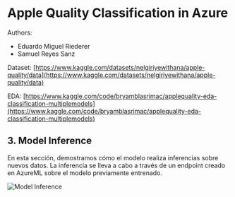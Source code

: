 # Apple Quality Classification in Azure

Authors:
- Eduardo Miguel Riederer
- Samuel Reyes Sanz

Dataset: [https://www.kaggle.com/datasets/nelgiriyewithana/apple-quality/data](https://www.kaggle.com/datasets/nelgiriyewithana/apple-quality/data)

EDA: [https://www.kaggle.com/code/bryamblasrimac/applequality-eda-classification-multiplemodels](https://www.kaggle.com/code/bryamblasrimac/applequality-eda-classification-multiplemodels)

## 3. Model Inference

En esta sección, demostramos cómo el modelo realiza inferencias sobre nuevos datos. La inferencia se lleva a cabo a través de un endpoint creado en AzureML sobre el modelo previamente entrenado.

![Model Inference](assets/inference.gif)

